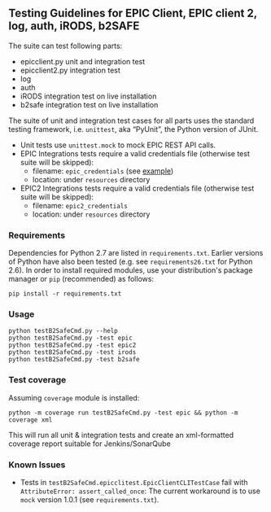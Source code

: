 ## Testing Guidelines for EPIC Client, EPIC client 2, log, auth, iRODS, b2SAFE

The suite can test following parts:
* epicclient.py unit and integration test
* epicclient2.py integration test
* log
* auth
* iRODS integration test on live installation
* b2safe integration test on live installation

The suite of unit and integration test cases for all parts uses the standard testing framework, i.e. `unittest`, aka “PyUnit”, the Python version of JUnit.

* Unit tests use `unittest.mock` to mock EPIC REST API calls.
* EPIC Integrations tests require a valid credentials file (otherwise test suite will be skipped):
  * filename: `epic_credentials` (see [example](resources/epic_credentials_example))
  * location: under `resources` directory 
* EPIC2 Integrations tests require a valid credentials file (otherwise test suite will be skipped):
  * filename: `epic2_credentials`
  * location: under `resources` directory 

### Requirements

Dependencies for Python 2.7 are listed in `requirements.txt`. Earlier versions of Python have also been tested (e.g. see `requirements26.txt` for Python 2.6). In order to install required modules, use your distribution's package manager or `pip` (recommended) as follows:

    pip install -r requirements.txt

### Usage

    python testB2SafeCmd.py --help
    python testB2SafeCmd.py -test epic
    python testB2SafeCmd.py -test epic2
    python testB2SafeCmd.py -test irods
    python testB2SafeCmd.py -test b2safe

### Test coverage

Assuming `coverage` module is installed:

    python -m coverage run testB2SafeCmd.py -test epic && python -m coverage xml

This will run all unit & integration tests and create an xml-formatted coverage report suitable for Jenkins/SonarQube

### Known Issues

* Tests in `testB2SafeCmd.epicclitest.EpicClientCLITestCase` fail with `AttributeError: assert_called_once`: The current workaround is to use `mock` version 1.0.1 (see `requirements.txt`).
